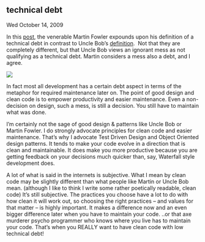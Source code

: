 
technical debt
--------------

Wed October 14, 2009

In this
[post](http://martinfowler.com/bliki/TechnicalDebtQuadrant.html), the
venerable Martin Fowler expounds upon his definition of a technical debt
in contrast to Uncle Bob’s
[definition](http://blog.objectmentor.com/articles/2009/09/22/a-mess-is-not-a-technical-debt). 
Not that they are completely different, but that Uncle Bob views an
ignorant mess as not qualifying as a technical debt. Martin considers a
mess also a debt, and I agree.

![](http://www.sitecrafting.com/images/blog/cb74402fa30e2686.jpg)

In fact most all development has a certain debt aspect in terms of the
metaphor for required maintenance later on. The point of good design and
clean code is to empower productivity and easier maintenance. Even a
non-decision on design, such a mess, is still a decision. You still have
to maintain what was done.

I’m certainly not the sage of good design & patterns like Uncle Bob or
Martin Fowler. I do strongly advocate principles for clean code and
easier maintenance. That’s why I advocate Test Driven Design and Object
Oriented design patterns. It tends to make your code evolve in a
direction that is clean and maintainable. It does make you more
productive because you are getting feedback on your decisions much
quicker than, say, Waterfall style development does.

A lot of what is said in the internets is subjective. What I mean by
clean code may be slightly different than what people like Martin or
Uncle Bob mean. (although I like to think I write some rather poetically
readable, clean code) It’s still subjective. The practices you choose
have a lot to do with how clean it will work out, so choosing the right
practices – and values for that matter – is highly important. It makes a
difference now and an even bigger difference later when you have to
maintain your code. ..or that axe murderer psycho programmer who knows
where you live has to maintain your code. That’s when you REALLY want to
have clean code with low technical debt!
